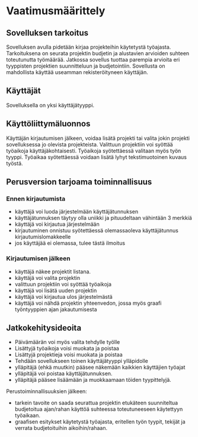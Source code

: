 # Vaatimusmäärittely

## Sovelluksen tarkoitus

Sovelluksen avulla pidetään kirjaa projekteihin käytetystä työajasta. Tarkoituksena on seurata projektin budjetin ja alustavien arvioiden suhteen toteutunutta työmäärää. Jatkossa sovellus tuottaa parempia arvioita eri tyyppisten projektien suunnitteluun ja budjetointiin. Sovellusta on mahdollista käyttää useamman rekisteröityneen käyttäjän.

## Käyttäjät

Sovelluksella on yksi käyttäjätyyppi.

## Käyttöliittymäluonnos

Käyttäjän kirjautumisen jälkeen, voidaa lisätä projekti tai valita jokin projekti sovelluksessa jo olevista projekteista. Valittuun projektiin voi syöttää työaikoja käyttäjäkohtaisesti. Työaikoja syötettäessä valitaan myös työn tyyppi. Työaikaa syötettäessä voidaan lisätä lyhyt tekstimuotoinen kuvaus työstä. 

## Perusversion tarjoama toiminnallisuus

### Ennen kirjautumista

- käyttäjä voi luoda järjestelmään käyttäjätunnuksen
- käyttäjätunnuksen täytyy olla uniikki ja pituudeltaan vähintään 3 merkkiä
- käyttäjä voi kirjautua järjestelmään
- kirjautuminen onnistuu syötettäessä olemassaoleva käyttäjätunnus kirjautumislomakkeelle
- jos käyttäjää ei olemassa, tulee tästä ilmoitus

### Kirjautumisen jälkeen

- käyttäjä näkee projektit listana.
- käyttäjä voi valita projektin
- valittuun projektiin voi syöttää työaikoja
- käyttäjä voi lisätä uuden projektin
- käyttäjä voi kirjautua ulos järjestelmästä
- käyttäjä voi nähdä projektin yhteenvedon, jossa myös graafi työntyyppien ajan jakautumisesta

## Jatkokehitysideoita

- Päivämäärän voi myös valita tehdylle työlle
- Lisättyjä työaikoja voisi muokata ja poistaa
- Lisättyjä projektieja voisi muokata ja poistaa
- Tehdään sovellukseen toinen käyttäjätyyppi ylläpidolle
- ylläpitäjä (ehkä muutkin) pääsee näkemään kaikkien käyttäjien työajat
- ylläpitäjä voi poistaa käyttäjätunnuksen.
- ylläpitäjä pääsee lisäämään ja muokkaamaan töiden tyypittelyjä.

Perustoiminnallisuuksien jälkeen:

- tarkein tavoite on saada seurattua projektin etukäteen suunniteltua budjetoitua ajan/rahan käyttöä suhteessa toteutuneeseen käytettyyn työaikaan.
- graafisen esitykset käytetystä työajasta, eritellen työn tyypit, tekijät ja verrata budjetoituihin aikoihin/rahaan.
